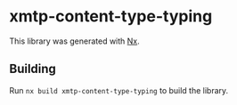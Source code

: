 # xmtp-content-type-typing

This library was generated with [Nx](https://nx.dev).

## Building

Run `nx build xmtp-content-type-typing` to build the library.
